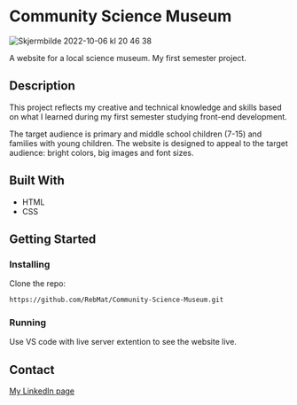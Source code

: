 # Community Science Museum

![Skjermbilde 2022-10-06 kl  20 46 38](https://user-images.githubusercontent.com/94296711/195366793-74220369-01fd-4dc2-8b3c-625f703e5185.png)

A website for a local science museum. 
My first semester project. 

## Description

This project reflects my creative and technical knowledge and skills based on what I learned during my first semester studying front-end development.  

The target audience is primary and middle school children (7-15) and families with young children. The website is designed to appeal to the target audience: bright colors, big images and font sizes.

## Built With

- HTML 
- CSS

## Getting Started

### Installing

Clone the repo:

```bash
https://github.com/RebMat/Community-Science-Museum.git
```

### Running 

Use VS code with live server extention to see the website live. 

## Contact

[My LinkedIn page](https://www.linkedin.com/in/rebecca-mathisen/)


